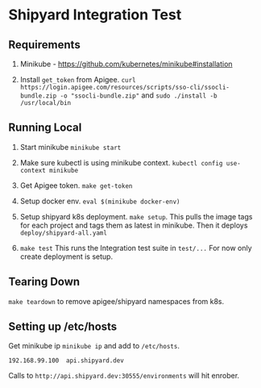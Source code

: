 # Shipyard Integration Test

## Requirements

1. Minikube - https://github.com/kubernetes/minikube#installation

2. Install `get_token` from Apigee. `curl https://login.apigee.com/resources/scripts/sso-cli/ssocli-bundle.zip -o "ssocli-bundle.zip"` and `sudo ./install -b /usr/local/bin`

## Running Local

1. Start minikube `minikube start`

1. Make sure kubectl is using minikube context. `kubectl config use-context minikube`

1. Get Apigee token. `make get-token`

1. Setup docker env. `eval $(minikube docker-env)`

1. Setup shipyard k8s deployment. `make setup`. This pulls the image tags for each project and tags them as latest in minikube. Then it deploys `deploy/shipyard-all.yaml`

1. `make test` This runs the Integration test suite in `test/...` For now only create deployment is setup.

## Tearing Down

`make teardown` to remove apigee/shipyard namespaces from k8s.

## Setting up /etc/hosts

Get minikube ip `minikube ip` and add to `/etc/hosts`.

`192.168.99.100  api.shipyard.dev`

Calls to `http://api.shipyard.dev:30555/environments` will hit enrober.
